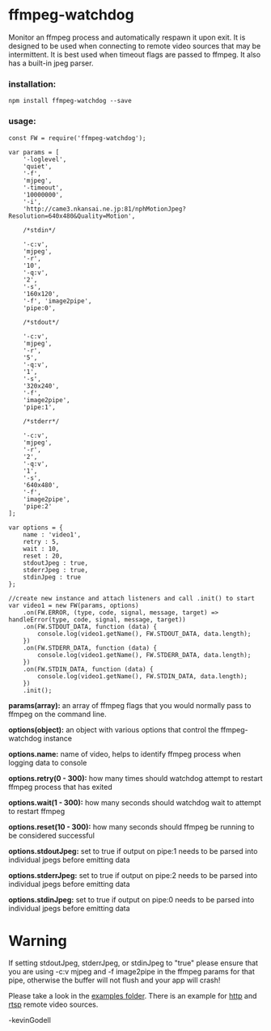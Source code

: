 # ffmpeg-watchdog
Monitor an ffmpeg process and automatically respawn it upon exit. It is designed to be used when connecting to remote video sources that may be intermittent. It is best used when timeout flags are passed to ffmpeg. It also has a built-in jpeg parser.

### installation:
``` 
npm install ffmpeg-watchdog --save
```
### usage:
```
const FW = require('ffmpeg-watchdog');

var params = [
    '-loglevel',
    'quiet',
    '-f',
    'mjpeg',
    '-timeout',
    '10000000',
    '-i',
    'http://came3.nkansai.ne.jp:81/nphMotionJpeg?Resolution=640x480&Quality=Motion',
    
    /*stdin*/
    
    '-c:v',
    'mjpeg',
    '-r',
    '10',
    '-q:v',
    '2',
    '-s',
    '160x120',
    '-f', 'image2pipe',
    'pipe:0',

    /*stdout*/

    '-c:v',
    'mjpeg',
    '-r',
    '5',
    '-q:v',
    '1',
    '-s',
    '320x240',
    '-f',
    'image2pipe',
    'pipe:1',
    
    /*stderr*/
    
    '-c:v',
    'mjpeg',
    '-r',
    '2',
    '-q:v',
    '1',
    '-s',
    '640x480',
    '-f',
    'image2pipe',
    'pipe:2'
];

var options = {
    name : 'video1',
    retry : 5,
    wait : 10,
    reset : 20,
    stdoutJpeg : true,
    stderrJpeg : true,
    stdinJpeg : true
};

//create new instance and attach listeners and call .init() to start
var video1 = new FW(params, options)
    .on(FW.ERROR, (type, code, signal, message, target) => handleError(type, code, signal, message, target))
    .on(FW.STDOUT_DATA, function (data) {
        console.log(video1.getName(), FW.STDOUT_DATA, data.length);
    })
    .on(FW.STDERR_DATA, function (data) {
        console.log(video1.getName(), FW.STDERR_DATA, data.length);
    })
    .on(FW.STDIN_DATA, function (data) {
        console.log(video1.getName(), FW.STDIN_DATA, data.length);
    })
    .init();
```

**params(array):** an array of ffmpeg flags that you would normally pass to ffmpeg on the command line.

**options(object):** an object with various options that control the ffmpeg-watchdog instance

**options.name:** name of video, helps to identify ffmpeg process when logging data to console

**options.retry(0 - 300):** how many times should watchdog attempt to restart ffmpeg process that has exited

**options.wait(1 - 300):** how many seconds should watchdog wait to attempt to restart ffmpeg

**options.reset(10 - 300):** how many seconds should ffmpeg be running to be considered successful

**options.stdoutJpeg:** set to true if output on pipe:1 needs to be parsed into individual jpegs before emitting data 

**options.stderrJpeg:** set to true if output on pipe:2 needs to be parsed into individual jpegs before emitting data

**options.stdinJpeg:** set to true if output on pipe:0 needs to be parsed into individual jpegs before emitting data

# Warning
If setting stdoutJpeg, stderrJpeg, or stdinJpeg to "true" please ensure that you are using -c:v mjpeg and -f image2pipe in the ffmpeg params for that pipe, otherwise the buffer will not flush and your app will crash!

Please take a look in the <a href="https://github.com/kevinGodell/ffmpeg-watchdog/tree/master/examples">examples folder</a>. There is an example for <a href="https://github.com/kevinGodell/ffmpeg-watchdog/blob/master/examples/http.js">http</a> and <a href="https://github.com/kevinGodell/ffmpeg-watchdog/blob/master/examples/rtsp.js">rtsp</a> remote video sources.



-kevinGodell